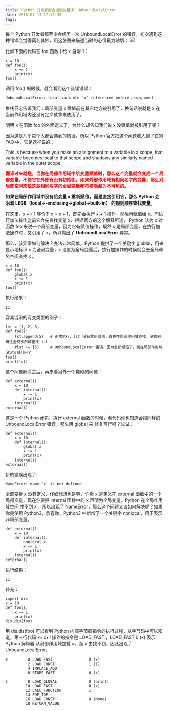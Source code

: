 ```yaml
---
title: Python 开发者都会遇到的错误：UnboundLocalError
date: 2018-01-13 17:45:35
tags:
---
```

每个 Python 开发者都至少会经历一次 UnboundLocalError 的错误，初次遇到这种错误会觉得莫名其妙，用这张图来描述当时的心情最为贴切：
![](https://i.imgur.com/nJmYi4j.jpg)

比如下面的代码在 foo 函数中给 x 自增 1：

	x = 10
	def foo():
    	x += 1
    	print(x)
	foo()

调用 foo() 的时候，就会看到这个错误错误：

	UnboundLocalError: local variable 'x' referenced before assignment
<!--more-->
堆栈日志告诉我们：局部变量 x 赋值前在其它地方被引用了，换句话说就是 x 在当前作用域内还没有定义就拿来使用了。

明明 x 在函数 foo 的外面定义了，为什么却告知我们说 x 没赋值就被引用了呢？

因为这是几乎每个人都会遇到的错误，所以 Python 官方把这个问题收入到了它的 FAQ 中，它是这样说的：

This is because when you make an assignment to a variable in a scope, that variable becomes local to that scope and shadows any similarly named variable in the outer scope.

<font color=red>**翻译过来就是，当你在局部作用域中给变量赋值时，那么这个变量就会变成一个局部变量，不管它在外部有没有初始化。如果外部作用域有相同名字的变量，那么对局部空间来说这些相同名字的全局变量都将被隐藏为不可见的。**</font>

**如果在局部作用域中没有给变量 x 重新赋值，而是直接引用它，那么 Python 会沿着 LEGB（local->-enclosing->global->built-in） 的规则顺序查找变量。**

在这里，x += 1 等价于 x = x + 1，首先会执行 x + 1 操作，然后再赋值给 x。而执行加法操作之前它会先查找变量 x，根据官方的这个解释所述， Python 认为 x 对函数 foo 来说一个局部变量，因为它有赋值操作，既然 x 是局部变量，在执行加法操作时，又引用了 x，所以抛出了 **UnboundLocalError** 异常。

那么，该异常如何解决？办法非常简单，Python 提供了一个关键字 globlal，用来显示地标识 x 为全局变量，x 设置为全局变量后，执行加操作的时候就会去全局命名空间查找 x 。

	x = 10
	def foo():
    	global x
    	x += 1
    	print(x)
	foo()
执行结果：

	11

容易混淆的可变类型的例子：

	lst = [1, 2, 3]
	def foo():
    	lst.append(5)   # 正常执行，lst 没有重新赋值，首先在局部作用域查找，没找到再往全局作用域查找 lst
		#lst += [5]     # UnboundLocalError 错误，因为重新赋值了，而在局部作用域没定义就引用了
	foo()
	print(lst)

这个问题解决之后，再来看另外一个类似的问题：

	def external():
    	x = 10
    	def internal():
        	x += 1
        	print(x)
    	internal()
	external()

这是一个 Python 闭包，执行 external 函数的时候，看代码你也知道会报同样的 UnboundLocalError 错误，那么用 global 来 修复可行吗？试试：

	def external():
    	x = 10
    	def internal():
        	global x
        	x += 1
        	print(x)
    	internal()
	external()

新的错误出现了:

	NameError: name 'x' is not defined
全部变量 x 没有定义，仔细想想也是啊，你看 x 是定义在 external 函数中的一个局部变量，现在你要把 internal 函数中的 x 声明为全局变量，Python 在全局作用域空间 找不到 x ，所以出现了 NameError，那么这个问题又该如何解决呢？如果你是使用 Python3，恭喜你，Python3 中新增了一个关键字 nonlocal，用于表示非局部变量。

	def external():
    	x = 10
    	def internal():
        	nonlocal x
        	x += 1
        	print(x)
    	internal()
	external()
执行结果：
	
	11


补充：

	import dis
	x = 10
	def foo():
    	x += 1
    	print(x)
	dis.dis(foo)

用 dis.dis(foo) 可以看到 Python 内部字节码指令的执行过程，从字节码中可以知道，第三行代码 x= x+1 操作的指令是 LOAD_FAST ，LOAD_FAST  0 (x) 表示 Python 解释器 从局部作用域加载 x，而 x 由找不到，因此出现了UnboundLocalError。

	4         0 LOAD_FAST                0 (x)
              2 LOAD_CONST               1 (1)
              4 INPLACE_ADD
              6 STORE_FAST               0 (x)

	5         8 LOAD_GLOBAL              0 (print)
             10 LOAD_FAST                0 (x)
             12 CALL_FUNCTION            1
             14 POP_TOP
             16 LOAD_CONST               0 (None)
             18 RETURN_VALUE